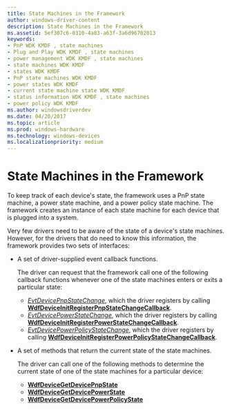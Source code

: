 ```yaml
---
title: State Machines in the Framework
author: windows-driver-content
description: State Machines in the Framework
ms.assetid: 5ef307c6-0310-4a83-a63f-3a6d96782013
keywords:
- PnP WDK KMDF , state machines
- Plug and Play WDK KMDF , state machines
- power management WDK KMDF , state machines
- state machines WDK KMDF
- states WDK KMDF
- PnP state machines WDK KMDF
- power states WDK KMDF
- current state machine state WDK KMDF
- status information WDK KMDF , state machines
- power policy WDK KMDF
ms.author: windowsdriverdev
ms.date: 04/20/2017
ms.topic: article
ms.prod: windows-hardware
ms.technology: windows-devices
ms.localizationpriority: medium
---
```


# State Machines in the Framework


To keep track of each device's state, the framework uses a PnP state machine, a power state machine, and a power policy state machine. The framework creates an instance of each state machine for each device that is plugged into a system.

Very few drivers need to be aware of the state of a device's state machines. However, for the drivers that do need to know this information, the framework provides two sets of interfaces:

-   A set of driver-supplied event callback functions.

    The driver can request that the framework call one of the following callback functions whenever one of the state machines enters or exits a particular state:

    -   [*EvtDevicePnpStateChange*](https://msdn.microsoft.com/library/windows/hardware/ff540874), which the driver registers by calling [**WdfDeviceInitRegisterPnpStateChangeCallback**](https://msdn.microsoft.com/library/windows/hardware/ff546057).
    -   [*EvtDevicePowerStateChange*](https://msdn.microsoft.com/library/windows/hardware/ff540878), which the driver registers by calling [**WdfDeviceInitRegisterPowerStateChangeCallback**](https://msdn.microsoft.com/library/windows/hardware/ff546071).
    -   [*EvtDevicePowerPolicyStateChange*](https://msdn.microsoft.com/library/windows/hardware/ff540876), which the driver registers by calling [**WdfDeviceInitRegisterPowerPolicyStateChangeCallback**](https://msdn.microsoft.com/library/windows/hardware/ff546066).
-   A set of methods that return the current state of the state machines.

    The driver can call one of the following methods to determine the current state of one of the state machines for a particular device:

    -   [**WdfDeviceGetDevicePnpState**](https://msdn.microsoft.com/library/windows/hardware/ff545969)
    -   [**WdfDeviceGetDevicePowerState**](https://msdn.microsoft.com/library/windows/hardware/ff545985)
    -   [**WdfDeviceGetDevicePowerPolicyState**](https://msdn.microsoft.com/library/windows/hardware/ff545974)

 

 





